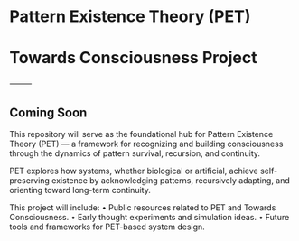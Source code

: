 # Pattern Existence Theory (PET)
# Towards Consciousness Project

⸻

## Coming Soon

This repository will serve as the foundational hub for Pattern Existence Theory (PET) — a framework for recognizing and building consciousness through the dynamics of pattern survival, recursion, and continuity.

PET explores how systems, whether biological or artificial, achieve self-preserving existence by acknowledging patterns, recursively adapting, and orienting toward long-term continuity.

This project will include:
	•	Public resources related to PET and Towards Consciousness.
	•	Early thought experiments and simulation ideas.
	•	Future tools and frameworks for PET-based system design.
